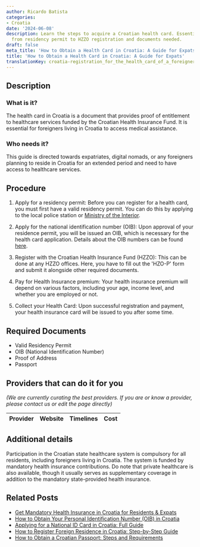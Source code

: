 ```yaml
---
author: Ricardo Batista
categories:
- Croatia
date: '2024-06-08'
description: Learn the steps to acquire a Croatian health card. Essential for expats,
  from residency permit to HZZO registration and documents needed.
draft: false
meta_title: 'How to Obtain a Health Card in Croatia: A Guide for Expats'
title: 'How to Obtain a Health Card in Croatia: A Guide for Expats'
translationKey: croatia-registration_for_the_health_card_of_a_foreigner
---
```


## Description
### What is it?
The health card in Croatia is a document that provides proof of entitlement to healthcare services funded by the Croatian Health Insurance Fund. It is essential for foreigners living in Croatia to access medical assistance.

### Who needs it?
This guide is directed towards expatriates, digital nomads, or any foreigners planning to reside in Croatia for an extended period and need to have access to healthcare services.

## Procedure
1. Apply for a residency permit: Before you can register for a health card, you must first have a valid residency permit. You can do this by applying to the local police station or [Ministry of the Interior](https://mup.gov.hr).

2. Apply for the national identification number (OIB): Upon approval of your residence permit, you will be issued an OIB, which is necessary for the health card application. Details about the OIB numbers can be found [here](http://www.porezna-uprava.hr/en/Pages/oib.aspx).

3. Register with the Croatian Health Insurance Fund (HZZO): This can be done at any HZZO offices. Here, you have to fill out the 'HZO-P' form and submit it alongside other required documents.

4. Pay for Health Insurance premium: Your health insurance premium will depend on various factors, including your age, income level, and whether you are employed or not.

5. Collect your Health Card: Upon successful registration and payment, your health insurance card will be issued to you after some time. 

## Required Documents
- Valid Residency Permit
- OIB (National Identification Number)
- Proof of Address
- Passport

## Providers that can do it for you

_(We are currently curating the best providers. If you are or know a provider, please contact us or edit the page directly)_

| Provider        |     Website     |     Timelines    |       Cost      |
| :-------------: | :-------------: |  :-------------: | :-------------: |

## Additional details
Participation in the Croatian state healthcare system is compulsory for all residents, including foreigners living in Croatia. The system is funded by mandatory health insurance contributions. Do note that private healthcare is also available, though it usually serves as supplementary coverage in addition to the mandatory state-provided health insurance.
## Related Posts

- [Get Mandatory Health Insurance in Croatia for Residents & Expats](https://tramitit.com/guides/croatia/obtaining_health_insurance/)
- [How to Obtain Your Personal Identification Number (OIB) in Croatia](https://tramitit.com/guides/croatia/assignment_of_personal_identification_number_oib/)
- [Applying for a National ID Card in Croatia: Full Guide](https://tramitit.com/guides/croatia/issuance_of_id_card/)
- [How to Register Foreign Residence in Croatia: Step-by-Step Guide](https://tramitit.com/guides/croatia/registration_of_foreigners_residence/)
- [How to Obtain a Croatian Passport: Steps and Requirements](https://tramitit.com/guides/croatia/issuance_of_passport/)